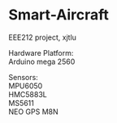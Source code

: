 # Smart-Aircraft
EEE212 project, xjtlu

Hardware Platform:  
    Arduino mega 2560

Sensors:  
    MPU6050  
    HMC5883L  
    MS5611  
    NEO GPS M8N
